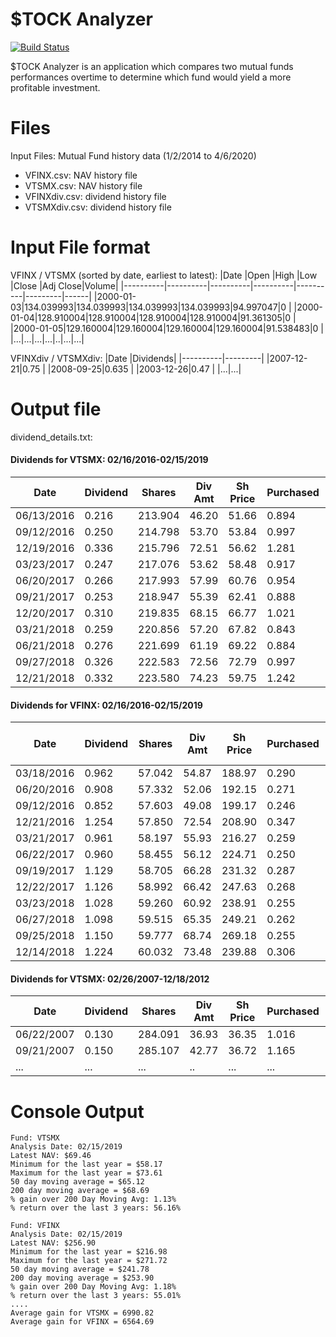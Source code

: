 # $TOCK Analyzer

[![Build Status](https://travis-ci.org/joemccann/dillinger.svg?branch=master)](https://travis-ci.org/joemccann/dillinger)

$TOCK Analyzer is an application which compares two mutual funds performances overtime to determine which fund would yield a more profitable investment.


# Files

Input Files: Mutual Fund history data (1/2/2014 to 4/6/2020)


- VFINX.csv: NAV history file
- VTSMX.csv:  NAV history file
- VFINXdiv.csv:  dividend history file
- VTSMXdiv.csv:  dividend history file

# Input File format
VFINX / VTSMX (sorted by date, earliest to latest):
|Date      |Open      |High      |Low       |Close     |Adj Close|Volume|
|----------|----------|----------|----------|----------|---------|------|
|2000-01-03|134.039993|134.039993|134.039993|134.039993|94.997047|0     |
|2000-01-04|128.910004|128.910004|128.910004|128.910004|91.361305|0     |
|2000-01-05|129.160004|129.160004|129.160004|129.160004|91.538483|0     |
|...|...|...|...|..|...|...|

VFINXdiv / VTSMXdiv:
|Date      |Dividends|
|----------|---------|
|2007-12-21|0.75     |
|2008-09-25|0.635    |
|2003-12-26|0.47     |
|...|...|

# Output file
dividend_details.txt:
#### Dividends for VTSMX: 02/16/2016-02/15/2019
|Date   |   Dividend   |Shares  |  Div Amt | Sh Price| Purchased | New Sh Owned|
|----------|--------|-------|------|-----|-----|-------|
|06/13/2016|0.216   |213.904|46.20 |51.66|0.894|214.798|
|09/12/2016|0.250   |214.798|53.70 |53.84|0.997|215.796|
|12/19/2016|0.336   |215.796|72.51 |56.62|1.281|217.076|
|03/23/2017|0.247   |217.076|53.62 |58.48|0.917|217.993|
|06/20/2017|0.266   |217.993|57.99 |60.76|0.954|218.947|
|09/21/2017|0.253   |218.947|55.39 |62.41|0.888|219.835|
|12/20/2017|0.310   |219.835|68.15 |66.77|1.021|220.856|
|03/21/2018|0.259   |220.856|57.20 |67.82|0.843|221.699|
|06/21/2018|0.276   |221.699|61.19 |69.22|0.884|222.583|
|09/27/2018|0.326   |222.583|72.56 |72.79|0.997|223.580|
|12/21/2018|0.332   |223.580|74.23 |59.75|1.242|224.822|


#### Dividends for VFINX: 02/16/2016-02/15/2019
|Date   |   Dividend   |Shares  |  Div Amt | Sh Price| Purchased | New Sh Owned|
|----------|--------|-------|------|-----|-----|-------|
|03/18/2016|0.962|57.042|54.87|188.97|0.290|57.332|
|06/20/2016|0.908|57.332|52.06|192.15|0.271|57.603|
|09/12/2016|0.852|57.603|49.08|199.17|0.246|57.850|
|12/21/2016|1.254|57.850|72.54|208.90|0.347|58.197|
|03/21/2017|0.961|58.197|55.93|216.27|0.259|58.455|
|06/22/2017|0.960|58.455|56.12|224.71|0.250|58.705|
|09/19/2017|1.129|58.705|66.28|231.32|0.287|58.992|
|12/22/2017|1.126|58.992|66.42|247.63|0.268|59.260|
|03/23/2018|1.028|59.260|60.92|238.91|0.255|59.515|
|06/27/2018|1.098|59.515|65.35|249.21|0.262|59.777|
|09/25/2018|1.150|59.777|68.74|269.18|0.255|60.032|
|12/14/2018|1.224|60.032|73.48|239.88|0.306|60.339|

#### Dividends for VTSMX: 02/26/2007-12/18/2012
|Date   |   Dividend   |Shares  |  Div Amt | Sh Price| Purchased | New Sh Owned|
|----------|-----|-------|-----|-----|-----|-------|
|06/22/2007|0.130|284.091|36.93|36.35|1.016|285.107|
|09/21/2007|0.150|285.107|42.77|36.72|1.165|286.272|
|...|...|...|..|...|...|...|

# Console Output


```shell
Fund: VTSMX
Analysis Date: 02/15/2019
Latest NAV: $69.46
Minimum for the last year = $58.17
Maximum for the last year = $73.61
50 day moving average = $65.12
200 day moving average = $68.69
% gain over 200 Day Moving Avg: 1.13%
% return over the last 3 years: 56.16%

Fund: VFINX
Analysis Date: 02/15/2019
Latest NAV: $256.90
Minimum for the last year = $216.98
Maximum for the last year = $271.72
50 day moving average = $241.78
200 day moving average = $253.90
% gain over 200 Day Moving Avg: 1.18%
% return over the last 3 years: 55.01%
....
Average gain for VTSMX = 6990.82
Average gain for VFINX = 6564.69
```
